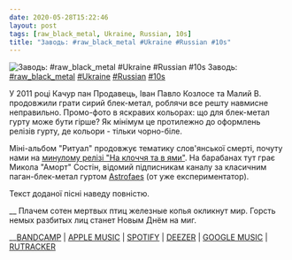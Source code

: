 ```yaml
---
date: 2020-05-28T15:22:46
layout: post
tags: [raw_black_metal, Ukraine, Russian, 10s]
title: "Заводь: #raw_black_metal #Ukraine #Russian #10s"
---
```

![Заводь: #raw_black_metal #Ukraine #Russian #10s](https://res.cloudinary.com/vast-space-unexplored/image/upload/photos/photo_980_28-05-2020_15-22-46.jpg)
Заводь: [#raw_black_metal](/tags/#raw_black_metal) [#Ukraine](/tags/#Ukraine) [#Russian](/tags/#Russian) [#10s](/tags/#10s)

У 2011 році Качур пан Продавець, Іван Павло Козлосе та Малий В. продовжили грати сирий блек-метал, роблячи все решту навмисне неправильно. Промо-фото в яскравих кольорах: що для блек-метал гурту може бути гірше? Як мінімум це протилежно до оформлень релізів гурту, де кольори - тільки чорно-біле.

Міні-альбом &quot;Ритуал&quot; продовжує тематику слов&#39;янської смерті, почуту нами на [минулому релізі &quot;На клоччя та в ями&quot;](/2020-05-14-zavod--black-metal-raw-black-metal-ukraine-russian). На барабанах тут грає Микола &quot;Аморт&quot; Состін, відомий підписникам каналу за класичним паган-блек-метал гуртом [Astrofaes](/2020-01-22-astrofaes--atmospheric-black-metal-ukraine-00s) (от уже експериментатор).

Текст доданої пісні наведу повністю.

__  Плачем сотен мертвых птиц железные копья окликнут мир.
Горсть немых разбитых лиц станет Новым Днём на миг.

__[BANDCAMP](https://thezavods.bandcamp.com/album/--2) \| [APPLE MUSIC](https://music.apple.com/ru/album/ritual-ep/id1465345669) \| [SPOTIFY](https://open.spotify.com/album/0KmZgNuaReJEldy1jleaFJ) \| [DEEZER](https://www.deezer.com/album/98100152?utm_source=deezer&amp;utm_content=album-98100152&amp;utm_term=1601611822_1590668494&amp;utm_medium=web) \| [GOOGLE MUSIC](https://play.google.com/music/m/Bknp6vn3rfs7fuowoqgp7d4sgmi?t=Ritual_-_) \| [RUTRACKER](https://rutracker.org/forum/viewtopic.php?t=3228761)